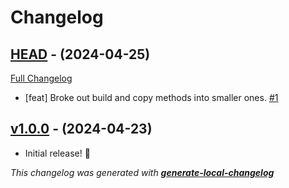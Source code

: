 # Changelog

## [HEAD](https://github.com/neogeek/onlybuild/tree/HEAD) - (2024-04-25)

[Full Changelog](https://github.com/neogeek/onlybuild/compare/v1.0.0...HEAD)

- [feat] Broke out build and copy methods into smaller ones. [#1](https://github.com/neogeek/onlybuild/pull/1)

## [v1.0.0](https://github.com/neogeek/onlybuild/tree/v1.0.0) - (2024-04-23)

- Initial release! 🎉

_This changelog was generated with **[generate-local-changelog](https://github.com/neogeek/generate-local-changelog)**_
